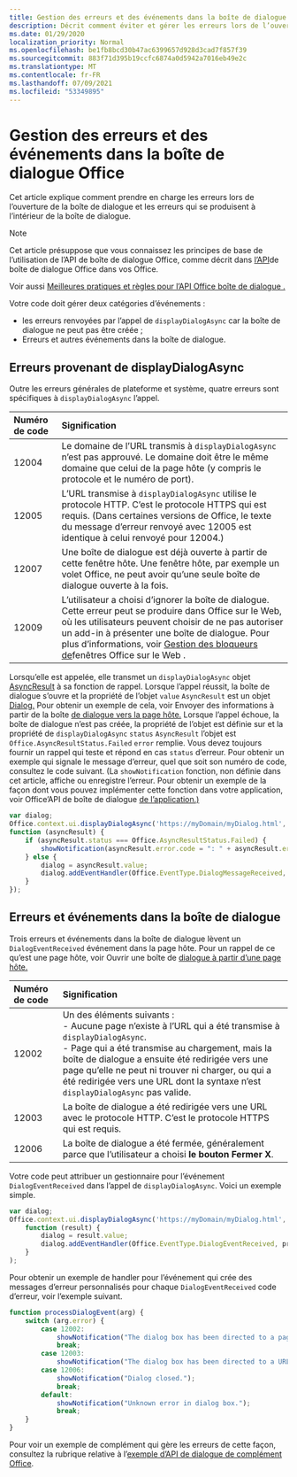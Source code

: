```yaml
---
title: Gestion des erreurs et des événements dans la boîte de dialogue Office
description: Décrit comment éviter et gérer les erreurs lors de l’ouverture et de l’utilisation de la boîte Office dialogue
ms.date: 01/29/2020
localization_priority: Normal
ms.openlocfilehash: be1fb8bcd30b47ac6399657d928d3cad7f857f39
ms.sourcegitcommit: 883f71d395b19ccfc6874a0d5942a7016eb49e2c
ms.translationtype: MT
ms.contentlocale: fr-FR
ms.lasthandoff: 07/09/2021
ms.locfileid: "53349895"
---
```

# <a name="handling-errors-and-events-in-the-office-dialog-box"></a>Gestion des erreurs et des événements dans la boîte de dialogue Office

Cet article explique comment prendre en charge les erreurs lors de l’ouverture de la boîte de dialogue et les erreurs qui se produisent à l’intérieur de la boîte de dialogue.

> [!NOTE]
> Cet article présuppose que vous connaissez les principes de base de l’utilisation de l’API de boîte de dialogue Office, comme décrit dans [l’API](dialog-api-in-office-add-ins.md)de boîte de dialogue Office dans vos Office.
> 
> Voir aussi [Meilleures pratiques et règles pour l’API Office boîte de dialogue .](dialog-best-practices.md)

Votre code doit gérer deux catégories d’événements :

- les erreurs renvoyées par l’appel de `displayDialogAsync` car la boîte de dialogue ne peut pas être créée ;
- Erreurs et autres événements dans la boîte de dialogue.

## <a name="errors-from-displaydialogasync"></a>Erreurs provenant de displayDialogAsync

Outre les erreurs générales de plateforme et système, quatre erreurs sont spécifiques à `displayDialogAsync` l’appel.

|Numéro de code|Signification|
|:-----|:-----|
|12004|Le domaine de l’URL transmis à `displayDialogAsync` n’est pas approuvé. Le domaine doit être le même domaine que celui de la page hôte (y compris le protocole et le numéro de port).|
|12005|L’URL transmise à `displayDialogAsync` utilise le protocole HTTP. C’est le protocole HTTPS qui est requis. (Dans certaines versions de Office, le texte du message d’erreur renvoyé avec 12005 est identique à celui renvoyé pour 12004.)|
|<span id="12007">12007</span><!-- The span is needed because office-js-helpers has an error message that links to this table row. -->|Une boîte de dialogue est déjà ouverte à partir de cette fenêtre hôte. Une fenêtre hôte, par exemple un volet Office, ne peut avoir qu’une seule boîte de dialogue ouverte à la fois.|
|12009|L’utilisateur a choisi d’ignorer la boîte de dialogue. Cette erreur peut se produire dans Office sur le Web, où les utilisateurs peuvent choisir de ne pas autoriser un add-in à présenter une boîte de dialogue. Pour plus d’informations, voir [Gestion des bloqueurs de](dialog-best-practices.md#handling-pop-up-blockers-with-office-on-the-web)fenêtres Office sur le Web .|

Lorsqu’elle est appelée, elle transmet un `displayDialogAsync` objet [AsyncResult](/javascript/api/office/office.asyncresult) à sa fonction de rappel. Lorsque l’appel réussit, la boîte de dialogue s’ouvre et la propriété de l’objet `value` `AsyncResult` est un objet [Dialog.](/javascript/api/office/office.dialog) Pour obtenir un exemple de cela, voir Envoyer des informations à partir de la boîte [de dialogue vers la page hôte.](dialog-api-in-office-add-ins.md#send-information-from-the-dialog-box-to-the-host-page) Lorsque l’appel échoue, la boîte de dialogue n’est pas créée, la propriété de l’objet est définie sur et la propriété de `displayDialogAsync` `status` `AsyncResult` l’objet est `Office.AsyncResultStatus.Failed` `error` remplie. Vous devez toujours fournir un rappel qui teste et répond en cas `status` d’erreur. Pour obtenir un exemple qui signale le message d’erreur, quel que soit son numéro de code, consultez le code suivant. (La `showNotification` fonction, non définie dans cet article, affiche ou enregistre l’erreur. Pour obtenir un exemple de la façon dont vous pouvez implémenter cette fonction dans votre application, voir Office’API de boîte de dialogue [de l’application.)](https://github.com/OfficeDev/Office-Add-in-Dialog-API-Simple-Example)

```js
var dialog;
Office.context.ui.displayDialogAsync('https://myDomain/myDialog.html',
function (asyncResult) {
    if (asyncResult.status === Office.AsyncResultStatus.Failed) {
        showNotification(asyncResult.error.code = ": " + asyncResult.error.message);
    } else {
        dialog = asyncResult.value;
        dialog.addEventHandler(Office.EventType.DialogMessageReceived, processMessage);
    }
});
```

## <a name="errors-and-events-in-the-dialog-box"></a>Erreurs et événements dans la boîte de dialogue

Trois erreurs et événements dans la boîte de dialogue lèvent un `DialogEventReceived` événement dans la page hôte. Pour un rappel de ce qu’est une page hôte, voir Ouvrir une boîte de [dialogue à partir d’une page hôte.](dialog-api-in-office-add-ins.md#open-a-dialog-box-from-a-host-page)

|Numéro de code|Signification|
|:-----|:-----|
|12002|Un des éléments suivants :<br> - Aucune page n’existe à l’URL qui a été transmise à `displayDialogAsync`.<br> - Page qui a été transmise au chargement, mais la boîte de dialogue a ensuite été redirigée vers une page qu’elle ne peut ni trouver ni charger, ou qui a été redirigée vers une URL dont la syntaxe n’est `displayDialogAsync` pas valide.|
|12003|La boîte de dialogue a été redirigée vers une URL avec le protocole HTTP. C’est le protocole HTTPS qui est requis.|
|12006|La boîte de dialogue a été fermée, généralement parce que l’utilisateur a choisi **le bouton** **Fermer X**.|

Votre code peut attribuer un gestionnaire pour l’événement `DialogEventReceived` dans l’appel de `displayDialogAsync`. Voici un exemple simple.

```js
var dialog;
Office.context.ui.displayDialogAsync('https://myDomain/myDialog.html',
    function (result) {
        dialog = result.value;
        dialog.addEventHandler(Office.EventType.DialogEventReceived, processDialogEvent);
    }
);
```

Pour obtenir un exemple de handler pour l’événement qui crée des messages d’erreur personnalisés pour chaque `DialogEventReceived` code d’erreur, voir l’exemple suivant.

```js
function processDialogEvent(arg) {
    switch (arg.error) {
        case 12002:
            showNotification("The dialog box has been directed to a page that it cannot find or load, or the URL syntax is invalid.");
            break;
        case 12003:
            showNotification("The dialog box has been directed to a URL with the HTTP protocol. HTTPS is required.");            break;
        case 12006:
            showNotification("Dialog closed.");
            break;
        default:
            showNotification("Unknown error in dialog box.");
            break;
    }
}
```

Pour voir un exemple de complément qui gère les erreurs de cette façon, consultez la rubrique relative à l’[exemple d’API de dialogue de complément Office](https://github.com/OfficeDev/Office-Add-in-Dialog-API-Simple-Example).
